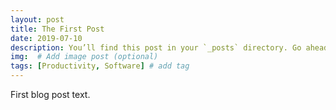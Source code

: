 ```yaml
---
layout: post
title: The First Post
date: 2019-07-10
description: You’ll find this post in your `_posts` directory. Go ahead and edit it and re-build the site to see your changes. # Add post description (optional)
img:  # Add image post (optional)
tags: [Productivity, Software] # add tag
---
```


First blog post text.
